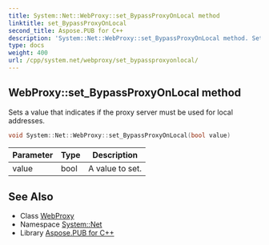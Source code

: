 ```yaml
---
title: System::Net::WebProxy::set_BypassProxyOnLocal method
linktitle: set_BypassProxyOnLocal
second_title: Aspose.PUB for C++
description: 'System::Net::WebProxy::set_BypassProxyOnLocal method. Sets a value that indicates if the proxy server must be used for local addresses in C++.'
type: docs
weight: 400
url: /cpp/system.net/webproxy/set_bypassproxyonlocal/
---
```

## WebProxy::set_BypassProxyOnLocal method


Sets a value that indicates if the proxy server must be used for local addresses.

```cpp
void System::Net::WebProxy::set_BypassProxyOnLocal(bool value)
```


| Parameter | Type | Description |
| --- | --- | --- |
| value | bool | A value to set. |

## See Also

* Class [WebProxy](../)
* Namespace [System::Net](../../)
* Library [Aspose.PUB for C++](../../../)

